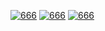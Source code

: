 [![666](https://github-readme-stats.vercel.app/api?username=NerostavKuznetsov&show_icons=true&theme=merko&include_all_commits=true&count_private=true)](https://github.com/NerostavKuznetsov/NerostavKuznetsov)
[![666](https://github-readme-stats.vercel.app/api/top-langs/?username=NerostavKuznetsov&layout=compact&theme=merko&count_private=true)](https://github.com/NerostavKuznetsov/NerostavKuznetsov)
[![666](https://github-readme-stats.vercel.app/api/top-langs/?username=NerostavKuznetsov&layout=donut-vertical&show_icons=true&theme=merko)](https://github.com/NerostavKuznetsov/NerostavKuznetsov)













